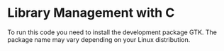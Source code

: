 # Library Management with C
To run this code you need to install the development package GTK. The package name may vary depending on your Linux distribution.
